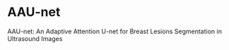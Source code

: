 # AAU-net
AAU-net: An Adaptive Attention U-net for Breast Lesions Segmentation in Ultrasound Images
